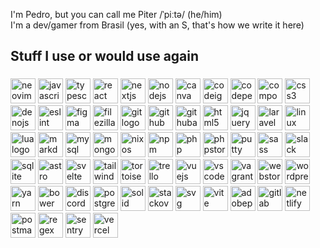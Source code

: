 <p align="left">I'm Pedro, but you can call me Piter /ˈpiːtə/ (he/him)<br>I'm a dev/gamer from Brasil (yes, with an S, that's how we write it here)</p>

###

<h2 align="left">Stuff I use or would use again</h2>

###

<div align="left">
  <img src="https://skillicons.dev/icons?i=neovim" height="40" alt="neovim logo"  />
  <img src="https://skillicons.dev/icons?i=js" height="40" alt="javascript logo"  />
  <img src="https://skillicons.dev/icons?i=ts" height="40" alt="typescript logo"  />
  <img src="https://skillicons.dev/icons?i=react" height="40" alt="react logo"  />
  <img src="https://skillicons.dev/icons?i=nextjs" height="40" alt="nextjs logo"  />
  <img src="https://skillicons.dev/icons?i=nodejs" height="40" alt="nodejs logo"  />
  <img src="https://cdn.simpleicons.org/canva/00C4CC" height="40" alt="canva logo"  />
  <img src="https://cdn.simpleicons.org/codeigniter/EF4223" height="40" alt="codeigniter logo"  />
  <img src="https://skillicons.dev/icons?i=codepen" height="40" alt="codepen logo"  />
  <img src="https://cdn.simpleicons.org/composer/885630" height="40" alt="composer logo"  />
  <img src="https://cdn.simpleicons.org/css3/1572B6" height="40" alt="css3 logo"  />
  <img src="https://skillicons.dev/icons?i=deno" height="40" alt="denojs logo"  />
  <img src="https://cdn.simpleicons.org/eslint/4B32C3" height="40" alt="eslint logo"  />
  <img src="https://skillicons.dev/icons?i=figma" height="40" alt="figma logo"  />
  <img src="https://cdn.simpleicons.org/filezilla/BF0000" height="40" alt="filezilla logo"  />
  <img src="https://skillicons.dev/icons?i=git" height="40" alt="git logo"  />
  <img src="https://skillicons.dev/icons?i=github" height="40" alt="github logo"  />
  <img src="https://skillicons.dev/icons?i=githubactions" height="40" alt="githubactions logo"  />
  <img src="https://skillicons.dev/icons?i=html" height="40" alt="html5 logo"  />
  <img src="https://skillicons.dev/icons?i=jquery" height="40" alt="jquery logo"  />
  <img src="https://skillicons.dev/icons?i=laravel" height="40" alt="laravel logo"  />
  <img src="https://skillicons.dev/icons?i=linux" height="40" alt="linux logo"  />
  <img src="https://skillicons.dev/icons?i=lua" height="40" alt="lua logo"  />
  <img src="https://skillicons.dev/icons?i=md" height="40" alt="markdown logo"  />
  <img src="https://skillicons.dev/icons?i=mysql" height="40" alt="mysql logo"  />
  <img src="https://cdn.jsdelivr.net/gh/devicons/devicon/icons/mongodb/mongodb-original.svg" height="40" alt="mongodb logo"  />
  <img src="https://cdn.jsdelivr.net/gh/devicons/devicon/icons/nixos/nixos-original.svg" height="40" alt="nixos logo"  />
  <img src="https://cdn.jsdelivr.net/gh/devicons/devicon/icons/npm/npm-original-wordmark.svg" height="40" alt="npm logo"  />
  <img src="https://skillicons.dev/icons?i=php" height="40" alt="php logo"  />
  <img src="https://cdn.jsdelivr.net/gh/devicons/devicon/icons/phpstorm/phpstorm-original.svg" height="40" alt="phpstorm logo"  />
  <img src="https://cdn.jsdelivr.net/gh/devicons/devicon/icons/putty/putty-original.svg" height="40" alt="putty logo"  />
  <img src="https://skillicons.dev/icons?i=sass" height="40" alt="sass logo"  />
  <img src="https://cdn.jsdelivr.net/gh/devicons/devicon/icons/slack/slack-original.svg" height="40" alt="slack logo"  />
  <img src="https://skillicons.dev/icons?i=sqlite" height="40" alt="sqlite logo"  />
  <img src="https://skillicons.dev/icons?i=astro" height="40" alt="astro logo"  />
  <img src="https://skillicons.dev/icons?i=svelte" height="40" alt="svelte logo"  />
  <img src="https://skillicons.dev/icons?i=tailwind" height="40" alt="tailwindcss logo"  />
  <img src="https://cdn.jsdelivr.net/gh/devicons/devicon/icons/tortoisegit/tortoisegit-original.svg" height="40" alt="tortoisegit logo"  />
  <img src="https://cdn.jsdelivr.net/gh/devicons/devicon/icons/trello/trello-plain.svg" height="40" alt="trello logo"  />
  <img src="https://skillicons.dev/icons?i=vue" height="40" alt="vuejs logo"  />
  <img src="https://skillicons.dev/icons?i=vscode" height="40" alt="vscode logo"  />
  <img src="https://cdn.jsdelivr.net/gh/devicons/devicon/icons/vagrant/vagrant-original.svg" height="40" alt="vagrant logo"  />
  <img src="https://cdn.jsdelivr.net/gh/devicons/devicon/icons/webstorm/webstorm-original.svg" height="40" alt="webstorm logo"  />
  <img src="https://skillicons.dev/icons?i=wordpress" height="40" alt="wordpress logo"  />
  <img src="https://cdn.jsdelivr.net/gh/devicons/devicon/icons/yarn/yarn-original.svg" height="40" alt="yarn logo"  />
  <img src="https://cdn.simpleicons.org/bower/EF5734" height="40" alt="bower logo"  />
  <img src="https://skillicons.dev/icons?i=discord" height="40" alt="discord logo"  />
  <img src="https://skillicons.dev/icons?i=postgres" height="40" alt="postgresql logo"  />
  <img src="https://cdn.simpleicons.org/solid/2C4F7C" height="40" alt="solid logo"  />
  <img src="https://skillicons.dev/icons?i=stackoverflow" height="40" alt="stackoverflow logo"  />
  <img src="https://skillicons.dev/icons?i=svg" height="40" alt="svg logo"  />
  <img src="https://skillicons.dev/icons?i=vite" height="40" alt="vite logo"  />
  <img src="https://skillicons.dev/icons?i=ps" height="40" alt="adobephotoshop logo"  />
  <img src="https://skillicons.dev/icons?i=gitlab" height="40" alt="gitlab logo"  />
  <img src="https://skillicons.dev/icons?i=netlify" height="40" alt="netlify logo"  />
  <img src="https://skillicons.dev/icons?i=postman" height="40" alt="postman logo"  />
  <img src="https://skillicons.dev/icons?i=regex" height="40" alt="regex logo"  />
  <img src="https://skillicons.dev/icons?i=sentry" height="40" alt="sentry logo"  />
  <img src="https://skillicons.dev/icons?i=vercel" height="40" alt="vercel logo"  />
</div>

###
